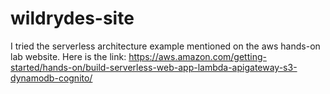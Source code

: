 # wildrydes-site
I tried the serverless architecture example mentioned on the aws hands-on lab website. Here is the link:
https://aws.amazon.com/getting-started/hands-on/build-serverless-web-app-lambda-apigateway-s3-dynamodb-cognito/
